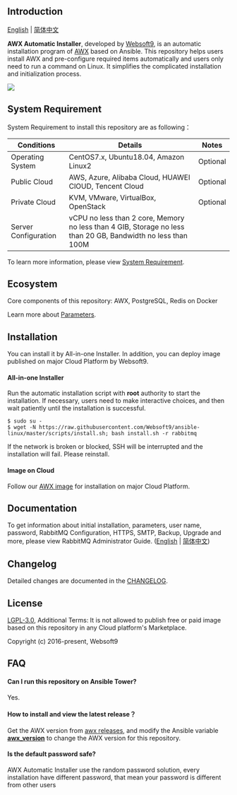 ## Introduction

[English](/README.md) | [简体中文](/README_zh.md)  

**AWX Automatic Installer**, developed by [Websoft9](https://www.websoft9.com), is an automatic installation program of [AWX](https://github.com/ansible/awx) based on Ansible. This repository helps users install AWX and pre-configure required items automatically and users only need to run a command on Linux. It simplifies the complicated installation and initialization process.  

![](https://libs.websoft9.com/Websoft9/DocsPicture/en/awx/awxui-websoft9.png)

## System Requirement

System Requirement to install this repository are as following：

| Conditions       | Details                               | Notes                |
| -------------- | ----------------------------------- | -------------------- |
| Operating System   | CentOS7.x, Ubuntu18.04, Amazon Linux2 | Optional                 |
| Public Cloud     | AWS, Azure, Alibaba Cloud, HUAWEI ClOUD, Tencent Cloud    | Optional                 |
| Private Cloud     | KVM, VMware, VirtualBox, OpenStack    | Optional                 |
| Server Configuration | vCPU no less than 2 core, Memory no less than  4 GIB, Storage no less than 20 GB, Bandwidth no less than 100M ||

To learn more information, please view [System Requirement](https://github.com/ansible/awx/blob/devel/INSTALL.md#system-requirements).

## Ecosystem

Core components of this repository: AWX, PostgreSQL, Redis on Docker

Learn more about [Parameters](/docs/stack-components.md).

## Installation

You can install it by All-in-one Installer. In addition, you can deploy image published on major Cloud Platform by Websoft9.

#### All-in-one Installer

Run the automatic installation script with **root** authority to start the installation. If necessary, users need to make interactive choices, and then wait patiently until the installation is successful.

```
$ sudo su -
$ wget -N https://raw.githubusercontent.com/Websoft9/ansible-linux/master/scripts/install.sh; bash install.sh -r rabbitmq
```

If the network is broken or blocked, SSH will be interrupted and the installation will fail. Please reinstall.

#### Image on Cloud 

Follow our [AWX image](https://apps.websoft9.com/awx) for installation on major Cloud Platform.

## Documentation

To get information about initial installation, parameters, user name, password, RabbitMQ Configuration, HTTPS, SMTP, Backup, Upgrade and more, please view RabbitMQ Administrator Guide. ([English](https://support.websoft9.com/docs/awx) | [简体中文](https://support.websoft9.com/docs/awx/zh))

## Changelog

Detailed changes are documented in the [CHANGELOG](/CHANGELOG.md).

## License

[LGPL-3.0](/License.md), Additional Terms: It is not allowed to publish free or paid image based on this repository in any Cloud platform's Marketplace.

Copyright (c) 2016-present, Websoft9

## FAQ

#### Can I run this repository on Ansible Tower? 

Yes.

#### How to install and view the latest release？

Get the AWX version from [awx releases](https://github.com/ansible/awx/releases), and modify the Ansible variable **[awx_version](/roles/ansible/defaults/main.yml)** to change the AWX version for this repository. 

#### Is the default password safe?

AWX Automatic Installer use the random password solution, every installation have different password, that mean your password is different from other users
